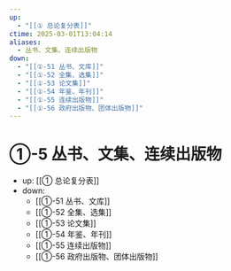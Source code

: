 ```yaml
---
up:
  - "[[① 总论复分表]]"
ctime: 2025-03-01T13:04:14
aliases:
  - 丛书、文集、连续出版物
down:
  - "[[①-51 丛书、文库]]"
  - "[[①-52 全集、选集]]"
  - "[[①-53 论文集]]"
  - "[[①-54 年鉴、年刊]]"
  - "[[①-55 连续出版物]]"
  - "[[①-56 政府出版物、团体出版物]]"
---
```


# ①-5 丛书、文集、连续出版物

- up: [[① 总论复分表]]
- down:	
	- [[①-51 丛书、文库]]
	- [[①-52 全集、选集]]
	- [[①-53 论文集]]
	- [[①-54 年鉴、年刊]]
	- [[①-55 连续出版物]]
	- [[①-56 政府出版物、团体出版物]]
	
